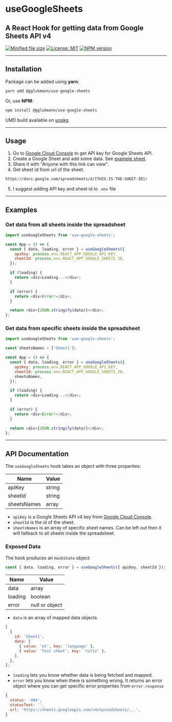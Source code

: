# useGoogleSheets

## A React Hook for getting data from Google Sheets API v4

[![Minified file size](https://img.badgesize.io/https://www.unpkg.com/use-google-sheets/dist/use-google-sheets.esm.js.svg)](https://bundlephobia.com/result?p=use-google-sheets) [![License: MIT](https://img.shields.io/badge/License-MIT-brightgreen.svg)](https://opensource.org/licenses/MIT) [![NPM version](https://img.shields.io/npm/v/use-google-sheets)](https://www.npmjs.com/package/use-google-sheets)

---

## Installation

Package can be added using **yarn**:

```bash
yarn add @gglukmann/use-google-sheets
```

Or, use **NPM**:

```bash
npm install @gglukmann/use-google-sheets
```

UMD build available on [unpkg](https://www.unpkg.com/browse/use-google-sheets@1.0.0/dist/use-google-sheets.cjs.production.min.js).

---

## Usage

1. Go to [Google Cloud Console](https://console.cloud.google.com/) to get API key for Google Sheets API.
2. Create a Google Sheet and add some data. See [example sheet](https://docs.google.com/spreadsheets/d/1zbEyIfga05-gXTCVGejJHpl8ZrlcTYanvgnQBa1t2DM/edit#gid=0).
3. Share it with "Anyone with this link can view".
4. Get sheet id from url of the sheet.

```html
https://docs.google.com/spreadsheets/d/[THIS-IS-THE-SHEET-ID]/
```

5. I suggest adding API key and sheet id to `.env` file

---

## Examples

### Get data from all sheets inside the spreadsheet

```js
import useGoogleSheets from 'use-google-sheets';

const App = () => {
  const { data, loading, error } = useGoogleSheets({
    apiKey: process.env.REACT_APP_GOOGLE_API_KEY,
    sheetId: process.env.REACT_APP_GOOGLE_SHEETS_ID,
  });

  if (loading) {
    return <div>Loading...</div>;
  }

  if (error) {
    return <div>Error!</div>;
  }

  return <div>{JSON.stringify(data)}</div>;
};
```

### Get data from specific sheets inside the spreadsheet

```js
import useGoogleSheets from 'use-google-sheets';

const sheetsNames = ['Sheet1'];

const App = () => {
  const { data, loading, error } = useGoogleSheets({
    apiKey: process.env.REACT_APP_GOOGLE_API_KEY,
    sheetId: process.env.REACT_APP_GOOGLE_SHEETS_ID,
    sheetsNames,
  });

  if (loading) {
    return <div>Loading...</div>;
  }

  if (error) {
    return <div>Error!</div>;
  }

  return <div>{JSON.stringify(data)}</div>;
};
```

---

## API Documentation

The `useGoogleSheets` hook takes an object with three properties:

| Name        | Value  |
| ----------- | ------ |
| apiKey      | string |
| sheetId     | string |
| sheetsNames | array  |

- `apiKey` is a Google Sheets API v4 key from [Google Cloud Console](https://console.cloud.google.com/).
- `sheetId` is the id of the sheet.
- `sheetsNames` is an array of specific sheet names. Can be left out then it will fallback to all sheets inside the spreadsheet.

### Exposed Data

The hook produces an `HookState` object:

```js
const { data, loading, error } = useGoogleSheets({ apiKey, sheetId });
```

| Name    | Value          |
| ------- | -------------- |
| data    | array          |
| loading | boolean        |
| error   | null or object |

- `data` is an array of mapped data objects.

```js
[
  {
    id: 'Sheet1',
    data: [
      { value: 'et', key: 'language' },
      { value: 'Test sheet', key: 'title' },
    ],
  },
];
```

- `loading` lets you know whether data is being fetched and mapped.
- `error` lets you know when there is something wrong. It returns an error object where you can get specific error properties from `error.response`

```js
{
  status: '404',
  statusText: '',
  url: 'https://sheets.googleapis.com/v4/spreadsheets/...',
}
```
